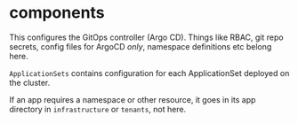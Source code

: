 # components

This configures the GitOps controller (Argo CD). Things like RBAC, git repo secrets, config files for ArgoCD *only*, namespace definitions etc belong here.

`ApplicationSets` contains configuration for each ApplicationSet deployed on the cluster.

If an app requires a namespace or other resource, it goes in its app directory in `infrastructure` or `tenants`, not here.
